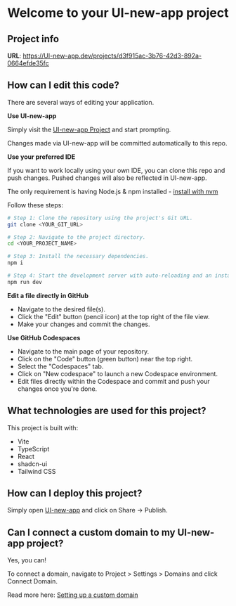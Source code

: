 # Welcome to your UI-new-app project

## Project info

**URL**: https://UI-new-app.dev/projects/d3f915ac-3b76-42d3-892a-0664efde35fc

## How can I edit this code?

There are several ways of editing your application.

**Use UI-new-app**

Simply visit the [UI-new-app Project](https://UI-new-app.dev/projects/d3f915ac-3b76-42d3-892a-0664efde35fc) and start prompting.

Changes made via UI-new-app will be committed automatically to this repo.

**Use your preferred IDE**

If you want to work locally using your own IDE, you can clone this repo and push changes. Pushed changes will also be reflected in UI-new-app.

The only requirement is having Node.js & npm installed - [install with nvm](https://github.com/nvm-sh/nvm#installing-and-updating)

Follow these steps:

```sh
# Step 1: Clone the repository using the project's Git URL.
git clone <YOUR_GIT_URL>

# Step 2: Navigate to the project directory.
cd <YOUR_PROJECT_NAME>

# Step 3: Install the necessary dependencies.
npm i

# Step 4: Start the development server with auto-reloading and an instant preview.
npm run dev
```

**Edit a file directly in GitHub**

- Navigate to the desired file(s).
- Click the "Edit" button (pencil icon) at the top right of the file view.
- Make your changes and commit the changes.

**Use GitHub Codespaces**

- Navigate to the main page of your repository.
- Click on the "Code" button (green button) near the top right.
- Select the "Codespaces" tab.
- Click on "New codespace" to launch a new Codespace environment.
- Edit files directly within the Codespace and commit and push your changes once you're done.

## What technologies are used for this project?

This project is built with:

- Vite
- TypeScript
- React
- shadcn-ui
- Tailwind CSS

## How can I deploy this project?

Simply open [UI-new-app](https://UI-new-app.dev/projects/d3f915ac-3b76-42d3-892a-0664efde35fc) and click on Share -> Publish.

## Can I connect a custom domain to my UI-new-app project?

Yes, you can!

To connect a domain, navigate to Project > Settings > Domains and click Connect Domain.

Read more here: [Setting up a custom domain](https://docs.UI-new-app.dev/tips-tricks/custom-domain#step-by-step-guide)
